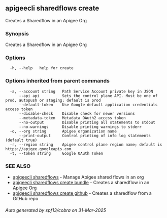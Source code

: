 ## apigeecli sharedflows create

Creates a Sharedflow in an Apigee Org

### Synopsis

Creates a Sharedflow in an Apigee Org

### Options

```
  -h, --help   help for create
```

### Options inherited from parent commands

```
  -a, --account string   Path Service Account private key in JSON
      --api api          Sets the control plane API. Must be one of prod, autopush or staging; default is prod
      --default-token    Use Google default application credentials access token
      --disable-check    Disable check for newer versions
      --metadata-token   Metadata OAuth2 access token
      --no-output        Disable printing all statements to stdout
      --no-warnings      Disable printing warnings to stderr
  -o, --org string       Apigee organization name
      --print-output     Control printing of info log statements (default true)
  -r, --region string    Apigee control plane region name; default is https://apigee.googleapis.com
  -t, --token string     Google OAuth Token
```

### SEE ALSO

* [apigeecli sharedflows](apigeecli_sharedflows.md)	 - Manage Apigee shared flows in an org
* [apigeecli sharedflows create bundle](apigeecli_sharedflows_create_bundle.md)	 - Creates a sharedflow in an Apigee Org
* [apigeecli sharedflows create github](apigeecli_sharedflows_create_github.md)	 - Creates a sharedflow from a GitHub repo

###### Auto generated by spf13/cobra on 31-Mar-2025
